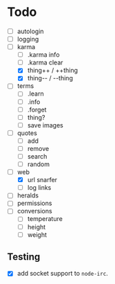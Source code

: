 # Todo

- [ ] autologin
- [ ] logging
- [ ] karma
  - [ ] .karma info
  - [ ] .karma clear
  - [x] thing++ / ++thing
  - [x] thing-- / --thing
- [ ] terms
  - [ ] .learn
  - [ ] .info
  - [ ] .forget
  - [ ] thing?
  - [ ] save images
- [ ] quotes
  - [ ] add
  - [ ] remove
  - [ ] search
  - [ ] random
- [ ] web
  - [x] url snarfer
  - [ ] log links
- [ ] heralds
- [ ] permissions
- [ ] conversions
  - [ ] temperature
  - [ ] height
  - [ ] weight

## Testing

- [x] add socket support to `node-irc`.
